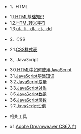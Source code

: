 * 1、HTML
 - 1.1.[HTML基础知识](1.1.md)
 - 1.2.[HTML转义字符](1.2.md)
 - 1.3.[ul、li、dl、dt、dd](1.3.md)
* 2、CSS
 - 2.1.[CSS样式表](2.1.md)
* 3、JavaScript
 - 3.0.[HTML中如何使用JavaScript](3.0.md)
 - 3.1.[JavaScript基础知识](3.1.md)
 - 3.2.[JavaScript变量](3.2.md)
 - 3.3.[JavaScript对象](3.3.md)
 - 3.5.[JavaScript数组](3.5.md)
 - 3.6.[JavaScript函数](3.6.md)
 - 3.7.[JavaScript实例](3.7.md)
* 相关工具
 - x.1.[Adobe Dreamweaver CS6入门](x.1.md)
